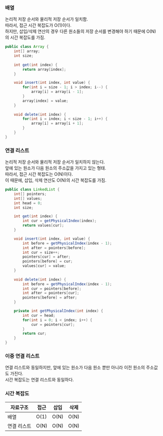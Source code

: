 ### 배열
논리적 저장 순서와 물리적 저장 순서가 일치함.   
따라서, 접근 시간 복잡도가 O(1)이다.   
하지만, 삽입/삭제 연산의 경우 다른 원소들의 저장 순서를 변경해야 하기 때문에 O(N)의 시간 복잡도를 가짐.   

```java
public class Array {
    int[] array;
    int size;
    
    int get(int index) {
        return array[index];
    }

    void insert(int index, int value) {
        for(int i = size - 1; i > index; i--) {
            array[i] = array[i - 1];
        }
        array[index] = value;
    }
    
    void delete(int index) {
        for(int i = index; i < size - 1; i++) {
            array[i] = array[i + 1];
        }
    }
}

```

### 연결 리스트
논리적 저장 순서와 물리적 저장 순서가 일치하지 않는다.   
앞에 있는 원소가 다음 원소의 주소값을 가지고 있는 형태.   
따라서, 접근 시간 복잡도는 O(N)이다.   
이 때문에, 삽입, 삭제 연산도 O(N)의 시간 복잡도를 가짐.   

```java
public class LinkedList {
    int[] pointers;
    int[] values;
    int head = 0;
    int size;

    int get(int index) {
        int cur = getPhysicalIndex(index);
        return values[cur];
    }

    void insert(int index, int value) {
        int before = getPhysicalIndex(index - 1);
        int after = pointers[before];
        int cur = size++;
        pointers[cur] = after;
        pointers[before] = cur;
        values[cur] = value;
    }
    
    void delete(int index) {
        int before = getPhysicalIndex(index - 1);
        int cur = pointers[before];
        int after = pointers[cur];
        pointers[before] = after;
    }

    private int getPhysicalIndex(int index) {
        int cur = head;
        for(int i = 0; i < index; i++) {
            cur = pointers[cur];
        }
        return cur;
    }
}
```

### 이중 연결 리스트
연결 리스트와 동일하지만, 앞에 있는 원소가 다음 원소 뿐만 아니라 이전 원소의 주소값도 가진다.   
시간 복잡도는 연결 리스트와 동일하다.   

### 시간 복잡도
| 자료구조 | 접근 | 삽입 | 삭제 |
| --- | --- | --- | --- |
| 배열 | O(1) | O(N) | O(N) |
| 연결 리스트 | O(N) | O(N) | O(N) |
